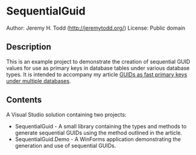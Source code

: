 ﻿SequentialGuid
==============

Author: Jeremy H. Todd (http://jeremytodd.org/)
License: Public domain

Description
-----------

This is an example project to demonstrate the creation of sequential GUID values for use as primary keys in database tables under various database types.
It is intended to accompany my article [GUIDs as fast primary keys under multiple databases](http://www.codeproject.com/Articles/388157/GUIDs-as-fast-primary-keys-under-multiple-database).

Contents
--------

A Visual Studio solution containing two projects:

* SequentialGuid - A small library containing the types and methods to generate sequential GUIDs using the method outlined in the article.
* SequentialGuid.Demo - A WinForms application demonstrating the generation and use of sequential GUIDs.